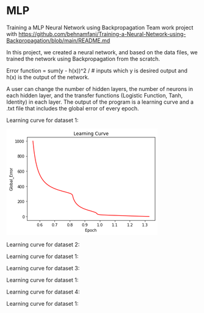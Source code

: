 # MLP
Training a MLP Neural Network using Backpropagation
Team work project with https://github.com/behnamfani/Training-a-Neural-Network-using-Backpropagation/blob/main/README.md

In this project, we created a neural network, and based on the data files, we trained the network using Backpropagation from the scratch.

Error function = sum(y - h(x))^2 / # inputs which y is desired output and h(x) is the output of the network.

A user can change the number of hidden layers, the number of neurons in each hidden layer, and the transfer functions (Logistic Function, Tanh, Identity) in each layer. The output of the program is a learning curve and a .txt file that includes the global error of every epoch.

Learning curve for dataset 1:

![alt text](https://github.com/maahnaaz/MLP/blob/main/1.png)

Learning curve for dataset 2:

Learning curve for dataset 1:

Learning curve for dataset 3:

Learning curve for dataset 1:

Learning curve for dataset 4:

Learning curve for dataset 1:
